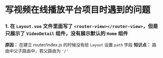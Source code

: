 # 写视频在线播放平台项目时遇到的问题

### 1. 在 `Layout.vue` 文件里面写了 `<router-view></router-view>`，但是只展示了 `VideoDetail` 组件，没有展示默认的 `Home` 组件
**原因：** 在建立 router/index.js 的时候没有给 `Layout` 设置 `path` 字段
**知识点：** 路由中父子路由中，若父路由为 `'/'` 

<!--stackedit_data:
eyJoaXN0b3J5IjpbODE5NTAyOTNdfQ==
-->